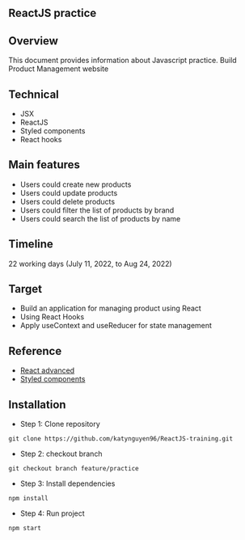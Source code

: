 ## ReactJS practice

## Overview
This document provides information about Javascript practice. Build Product Management website

## Technical
- JSX
- ReactJS
- Styled components
- React hooks

## Main features
- Users could create new products
- Users could update products
- Users could delete products 
- Users could filter the list of products by brand
- Users could search the list of products by name

## Timeline
22 working days (July 11, 2022, to Aug 24, 2022)

## Target
- Build an application for managing product using React
- Using React Hooks
- Apply useContext and useReducer for state management

## Reference
- [React advanced](https://reactjs.org/docs/accessibility.html)
- [Styled components](https://styled-components.com/docs)

## Installation
- Step 1: Clone repository
```
git clone https://github.com/katynguyen96/ReactJS-training.git
```
- Step 2: checkout branch
```
git checkout branch feature/practice
```
- Step 3: Install dependencies
```
npm install
```
- Step 4: Run project
```
npm start
```
